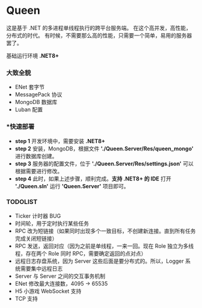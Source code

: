 # Queen

这是基于 .NET 的多进程单线程执行的跨平台服务端。
在这个高并发，高性能，分布式的时代。
有时候，不需要那么高的性能，只需要一个简单，易用的服务器罢了。

基础运行环境 **.NET8+**

### 大致全貌

- ENet 套字节
- MessagePack 协议
- MongoDB 数据库
- Luban 配置

### *快速部署

- **step 1** 开发环境中，需要安装 **.NET8+**
- **step 2** 安装，MongoDB，根据文件 **'./Queen.Server/Res/queen_mongo'** 进行数据库创建。
- **step 3** 服务器的配置文件，位于 **'./Queen.Server/Res/settings.json'** 可以根据需要进行修改。
- **step 4** 此时，如果上述步骤，顺利完成。**支持 .NET8+ 的 IDE** 打开 **'./Queen.sln'** 运行 **'Queen.Server'** 项目即可。

### TODOLIST

- Ticker 计时器 BUG
- 时间轮，用于定时执行某些任务
- RPC 改为短链接（如果同时出现多个一致目标，不创建新连接。直到所有任务完成关闭短链接）
- RPC 发送，返回对应（因为之前是单线程，一来一回。现在 Role 独立为多线程，存在两个 Role 同时 RPC，需要确定返回的点对点）
- 远程日志存盘系统，因为 Server 这些后面是要分布式的。所以，Logger 系统需要集中远程日志
- Server 与 Server 之间的交互事务机制
- ENet 修改最大连接数，4095 -> 65535
- H5 小游戏 WebSocket 支持
- TCP 支持
